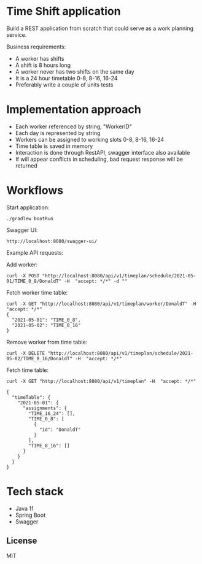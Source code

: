 # Time Shift application

Build a REST application from scratch that could serve as a work planning service.

Business requirements:

* A worker has shifts
* A shift is 8 hours long
* A worker never has two shifts on the same day
* It is a 24 hour timetable 0-8, 8-16, 16-24
* Preferably write a couple of units tests

# Implementation approach

* Each worker referenced by string, "WorkerID"
* Each day is represented by string
* Workers can be assigned to working slots 0-8, 8-16, 16-24
* Time table is saved in memory
* Interaction is done through RestAPI, swagger interface also available
* If will appear conflicts in scheduling, bad request response will be returned

# Workflows

Start application:

```
./gradlew bootRun
```

Swagger UI:

```
http://localhost:8080/swagger-ui/
```

Example API requests:

Add worker:

```
curl -X POST "http://localhost:8080/api/v1/timeplan/schedule/2021-05-01/TIME_0_8/DonaldT" -H  "accept: */*" -d ""

```

Fetch worker time table:

```
curl -X GET "http://localhost:8080/api/v1/timeplan/worker/DonaldT" -H  "accept: */*"
{
  "2021-05-01": "TIME_0_8",
  "2021-05-02": "TIME_8_16"
}
```

Remove worker from time table:

```
curl -X DELETE "http://localhost:8080/api/v1/timeplan/schedule/2021-05-02/TIME_8_16/DonaldT" -H  "accept: */*"
```

Fetch time table:

```
curl -X GET "http://localhost:8080/api/v1/timeplan" -H  "accept: */*"

{
  "timeTable": {
    "2021-05-01": {
      "assignments": {
        "TIME_16_24": [],
        "TIME_0_8": [
          {
            "id": "DonaldT"
          }
        ],
        "TIME_8_16": []
      }
    }
  }
}

```

# Tech stack

* Java 11
* Spring Boot
* Swagger



## License

MIT

